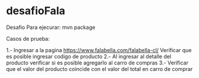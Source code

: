 # desafioFala
Desafio
Para ejecurar: mvn package

Casos de prueba:

1.- Ingresar a la pagina
    https://www.falabella.com/falabella-cl/
    Verificar que es posible ingresar codigo de producto
2.- Al ingresar al detalle del producto verificar si es posible agregarlo al carro de compras
3.- Verificar que el valor del producto coincide con el valor del total en carro de comprar
